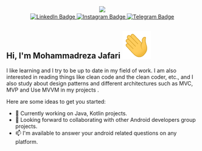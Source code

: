<div id="header" align="center">
  <img src="https://camo.githubusercontent.com/b8c2b144709ca1359bc6cc8d38ec80ab47e71d84da528038a82fee2ff752773a/68747470733a2f2f6d656469612e67697068792e636f6d2f6d656469612f5934627a7636445962597a79386a446e6f572f67697068792e676966" width="20%"/>
  
  <div id="badges">
  <a href="your-linkedin-URL">
    <img src="https://img.shields.io/badge/LinkedIn-blue?style=for-the-badge&logo=linkedin&logoColor=white" alt="LinkedIn Badge"/>
  </a>
  <a href="your-youtube-URL">
    <img src="https://img.shields.io/badge/Instagram-red?style=for-the-badge&logo=instagram&logoColor=white" alt="Instagram Badge"/>
  </a>
  <a href="your-twitter-URL">
    <img src="https://img.shields.io/badge/Telegram-blue?style=for-the-badge&logo=telegram&logoColor=white" alt="Telegram Badge"/>
  </a>
</div>
  
</div>


<h2> Hi, I'm Mohammadreza Jafari  <img src="https://raw.githubusercontent.com/ABSphreak/ABSphreak/master/gifs/Hi.gif" width="15%"/> </h2>

I like learning and I try to be up to date in my field of work. I am also interested in reading things like clean code and the clean coder, etc., and I also study about design patterns and different architectures such as MVC, MVP and Use MVVM in my projects .

Here are some ideas to get you started:
 
- 🌱 Currently working on Java, Kotlin projects.
- 🤔 Looking forward to collaborating with other Android developers group projects.
- 📫 I'm available to answer your android related questions on any platform.



